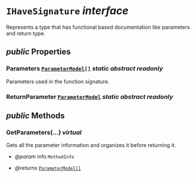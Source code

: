 # <code><span title="Represents a type that has functional based documentation like parameters and return type.">IHaveSignature</span></code> *interface*

Represents a type that has functional based documentation like parameters and return type.

## *public* Properties

### Parameters <code><a href="..\Parameters\ParameterModel.md">ParameterModel[]</a></code> *static* *abstract* *readonly*

Parameters used in the function signature.

### ReturnParameter <code><a href="..\Parameters\ParameterModel.md">ParameterModel</a></code> *static* *abstract* *readonly*





## *public* Methods

### GetParameters(...) *virtual*

Gets all the parameter information and organizes it before returning it.

- *@param* info <code><span title="Discovers the attributes of a method and provides access to method metadata.">MethodInfo</span></code>

- *@returns* <code><a href="..\Parameters\ParameterModel.md">ParameterModel[]</a></code>